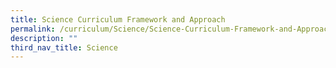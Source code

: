 ```yaml
---
title: Science Curriculum Framework and Approach
permalink: /curriculum/Science/Science-Curriculum-Framework-and-Approach
description: ""
third_nav_title: Science
---
```

